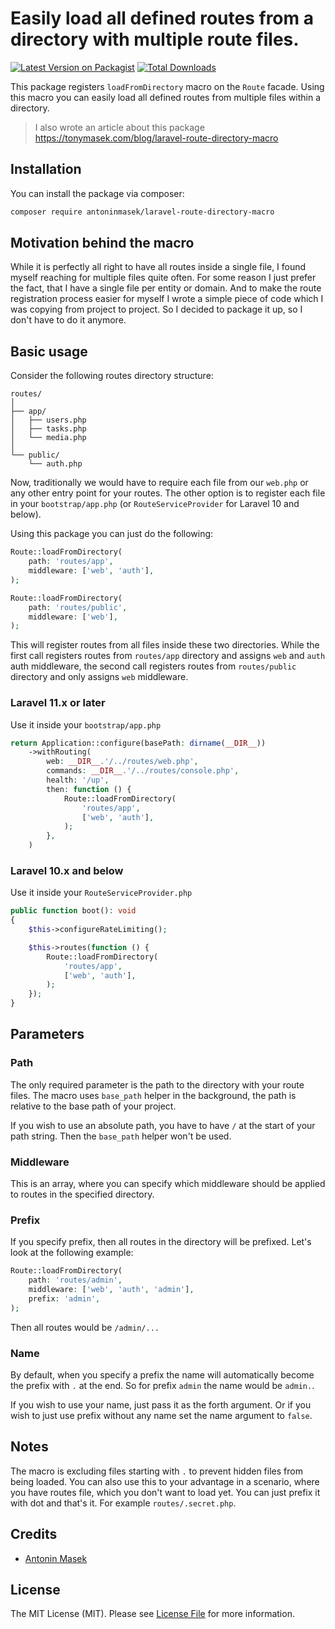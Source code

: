 # Easily load all defined routes from a directory with multiple route files.

[![Latest Version on Packagist](https://img.shields.io/packagist/v/antoninmasek/laravel-route-directory-macro.svg?style=flat-square)](https://packagist.org/packages/antoninmasek/laravel-route-directory-macro)
[![Total Downloads](https://img.shields.io/packagist/dt/antoninmasek/laravel-route-directory-macro.svg?style=flat-square)](https://packagist.org/packages/antoninmasek/laravel-route-directory-macro)

This package registers `loadFromDirectory` macro on the `Route` facade. Using this macro you can easily load all defined
routes from multiple files within a directory.

> I also wrote an article about this package https://tonymasek.com/blog/laravel-route-directory-macro

## Installation

You can install the package via composer:

```bash
composer require antoninmasek/laravel-route-directory-macro
```

## Motivation behind the macro

While it is perfectly all right to have all routes inside a single file, I found myself reaching for multiple files
quite often. For some reason I just prefer the fact, that I have a single file per entity or domain. And to make the
route registration process easier for myself I wrote a simple piece of code which I was copying from project to project.
So I decided to package it up, so I don't have to do it anymore.

## Basic usage

Consider the following routes directory structure:

```
routes/
│
├── app/
│   ├── users.php
│   ├── tasks.php
│   └── media.php
│
└── public/
    └── auth.php
```

Now, traditionally we would have to require each file from our `web.php` or any other entry point for your routes. The
other option is to register each file in your `bootstrap/app.php` (or `RouteServiceProvider` for Laravel 10 and below).

Using this package you can just do the following:

```php
Route::loadFromDirectory(
    path: 'routes/app',
    middleware: ['web', 'auth'],
);

Route::loadFromDirectory(
    path: 'routes/public',
    middleware: ['web'],
);
```

This will register routes from all files inside these two directories. While the first call registers routes
from `routes/app` directory and assigns `web` and `auth` auth middleware, the second call registers routes
from `routes/public` directory and only assigns `web` middleware.

### Laravel 11.x or later

Use it inside your `bootstrap/app.php`

```php
return Application::configure(basePath: dirname(__DIR__))
    ->withRouting(
        web: __DIR__.'/../routes/web.php',
        commands: __DIR__.'/../routes/console.php',
        health: '/up',
        then: function () {
            Route::loadFromDirectory(
                'routes/app',
                ['web', 'auth'],
            );
        },
    )
```

### Laravel 10.x and below

Use it inside your `RouteServiceProvider.php`

```php
public function boot(): void
{
    $this->configureRateLimiting();

    $this->routes(function () {
        Route::loadFromDirectory(
            'routes/app',
            ['web', 'auth'],
        );
    });
}
```

## Parameters

### Path

The only required parameter is the path to the directory with your route files. The macro uses `base_path` helper in the
background, the path is relative to the base path of your project.

If you wish to use an absolute path, you have to have `/` at the start of your path string. Then the `base_path` helper
won't be used.

### Middleware

This is an array, where you can specify which middleware should be applied to routes in the specified directory.

### Prefix

If you specify prefix, then all routes in the directory will be prefixed. Let's look at the following example:

```php
Route::loadFromDirectory(
    path: 'routes/admin',
    middleware: ['web', 'auth', 'admin'],
    prefix: 'admin',
);
```

Then all routes would be `/admin/...`

### Name

By default, when you specify a prefix the name will automatically become the prefix with `.` at the end. So for
prefix `admin` the name would be `admin.`.

If you wish to use your name, just pass it as the forth argument. Or if you wish to just use prefix without any name set
the name argument to `false`.

## Notes

The macro is excluding files starting with `.` to prevent hidden files from being loaded. You can also use this to your
advantage in a scenario, where you have routes file, which you don't want to load yet. You can just prefix it with dot
and that's it. For example `routes/.secret.php`.

## Credits

- [Antonin Masek](https://github.com/antoninmasek)

## License

The MIT License (MIT). Please see [License File](LICENSE.md) for more information.

